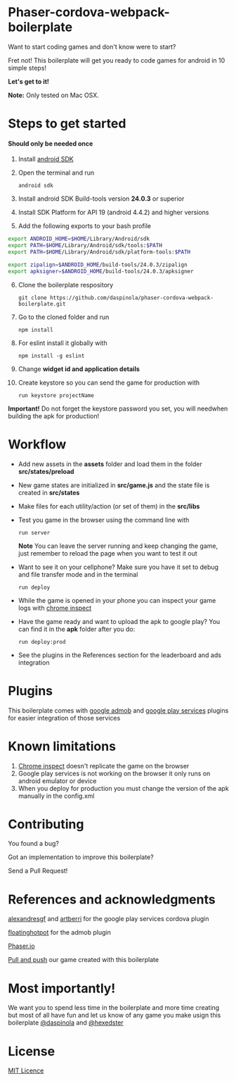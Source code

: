 # Phaser-cordova-webpack-boilerplate

Want to start coding games and don't know were to start?

Fret not! This boilerplate will get you ready to code games for android in 10 simple steps! 

**Let's get to it!**

**Note:** Only tested on Mac OSX.

# Steps to get started
#### Should only be needed once

1. Install [android SDK](https://developer.android.com/studio/index.html)
2. Open the terminal and run

    ``` android sdk ```
    
3. Install android SDK Build-tools version **24.0.3** or superior
4. Install SDK Platform for API 19 (android 4.4.2) and higher versions
5. Add the following exports to your bash profile

```bash
export ANDROID_HOME=$HOME/Library/Android/sdk
export PATH=$HOME/Library/Android/sdk/tools:$PATH
export PATH=$HOME/Library/Android/sdk/platform-tools:$PATH

export zipalign=$ANDROID_HOME/build-tools/24.0.3/zipalign
export apksigner=$ANDROID_HOME/build-tools/24.0.3/apksigner
```

6. Clone the boilerplate respository

    ``` git clone https://github.com/daspinola/phaser-cordova-webpack-boilerplate.git ```
7. Go to the cloned folder and run

    ``` npm install ```

8. For eslint install it globally with 

    ``` npm install -g eslint ```

9. Change **widget id and application details** 
10. Create keystore so you can send the game for production with 

    ``` run keystore projectName ``` 
  
  **Important!** Do not forget the keystore password you set, you will needwhen building the apk for production!

# Workflow

- Add new assets in the **assets** folder and load them in the folder **src/states/preload**

- New game states are initialized in **src/game.js** and the state file is created in **src/states**

- Make files for each utility/action (or set of them) in the **src/libs**

- Test you game in the browser using the command line with

  ``` run server ```

  **Note** You can leave the server running and keep changing the game, just remember to reload the page when you want to test it out

- Want to see it on your cellphone? 
Make sure you have it set to debug and file transfer mode and in the terminal

  ``` run deploy ```

- While the game is opened in your phone you can inspect your game logs with [chrome inspect](chrome://inspect/#devices)

- Have the game ready and want to upload the apk to google play? 
You can find it in the **apk** folder after you do:
  
  ``` run deploy:prod ```

- See the plugins in the References section for the leaderboard and ads integration

# Plugins

This boilerplate comes with [google admob](https://www.google.com/admob/) and 
[google play services](https://github.com/alexandresgf/cordova-plugin-play-games-services) 
plugins for easier integration of those services

# Known limitations

1. [Chrome inspect](chrome://inspect/#devices) doesn't replicate the game on the browser
2. Google play services is not working on the browser it only runs on android emulator or device
3. When you deploy for production you must change the version of the apk manually in the config.xml

# Contributing

You found a bug?

Got an implementation to improve this boilerplate? 

Send a Pull Request!

# References and acknowledgments
[alexandresgf](https://github.com/alexandresgf) and 
[artberri](https://github.com/artberri)
for the google play services cordova plugin

[floatinghotpot](https://github.com/floatinghotpot/cordova-admob-pro) for the admob plugin

[Phaser.io](https://github.com/photonstorm/phaser)

[Pull and push](https://play.google.com/store/apps/details?id=com.bimyou.pushandpull&hl=en) our game created with this boilerplate

# Most importantly!

We want you to spend less time in the boilerplate and more time creating but most of all have fun and let us know of any game you make usign this boilerplate 
[@daspinola](https://twitter.com/daspinola) and [@hexedster](https://twitter.com/hexedster)

# License

[MIT Licence](./LICENSE)